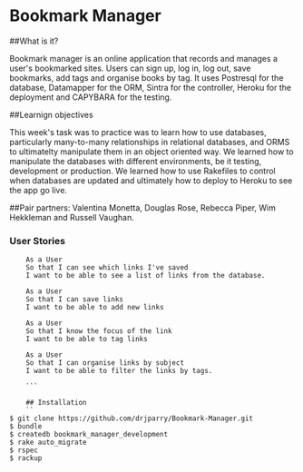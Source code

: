 # Bookmark Manager

##What is it?

Bookmark manager is an online application that records and manages a user's bookmarked sites. Users can sign up, log in, log out, save bookmarks, add tags and organise books by tag. It uses Postresql for the database, Datamapper for the ORM, Sintra for the controller, Heroku for the deployment and CAPYBARA for the testing. 

##Learnign objectives

This week's task was to practice was to learn how to use databases, particularly many-to-many relationships in relational databases, and ORMS to ultimatelty manipulate them in an object oriented way. We learned how to manipulate the databases with different environments, be it testing, development or production. We learned how to use Rakefiles to control when databases are updated and ultimately how to deploy to Heroku to see the app go live. 

##Pair partners: Valentina Monetta, Douglas Rose, Rebecca Piper, Wim Hekkleman and Russell Vaughan.


### User Stories

```
    As a User
    So that I can see which links I've saved
    I want to be able to see a list of links from the database.

    As a User
    So that I can save links
    I want to be able to add new links

    As a User
    So that I know the focus of the link
    I want to be able to tag links

    As a User
    So that I can organise links by subject
    I want to be able to filter the links by tags.
    
    ```
    
    ## Installation
    ``
$ git clone https://github.com/drjparry/Bookmark-Manager.git
$ bundle
$ createdb bookmark_manager_development
$ rake auto_migrate
$ rspec
$ rackup

```
